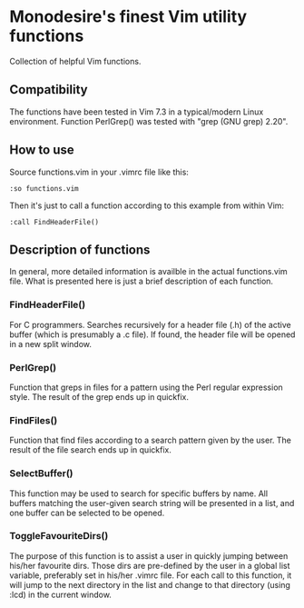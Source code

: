 # Monodesire's finest Vim utility functions

Collection of helpful Vim functions.

## Compatibility

The functions have been tested in Vim 7.3 in a typical/modern Linux environment. Function PerlGrep() was tested with "grep (GNU grep) 2.20".

## How to use

Source functions.vim in your .vimrc file like this:

`:so functions.vim`

Then it's just to call a function according to this example from within Vim:

`:call FindHeaderFile()`

## Description of functions

In general, more detailed information is availble in the actual functions.vim file. What is presented here is just a brief description of each function.

### FindHeaderFile()
For C programmers. Searches recursively for a header file (.h) of the active buffer (which is presumably a .c file). If found, the header file will be opened in a new split window.

### PerlGrep()
Function that greps in files for a pattern using the Perl regular expression style. The result of the grep ends up in quickfix.

### FindFiles()
Function that find files according to a search pattern given by the user. The result of the file search ends up in quickfix.

### SelectBuffer()
This function may be used to search for specific buffers by name. All buffers matching the user-given search string will be presented in a list, and one buffer can be selected to be opened.

### ToggleFavouriteDirs()
The purpose of this function is to assist a user in quickly jumping between his/her favourite dirs. Those dirs are pre-defined by the user in a global list variable, preferably set in his/her .vimrc file. For each call to this function, it will jump to the next directory in the list and change to that directory (using :lcd) in the current window.
